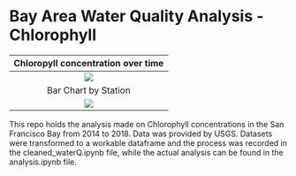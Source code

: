# Bay Area Water Quality Analysis - Chlorophyll 
Chloropyll concentration over time             |        
:-------------------------:|
![](./maps/chlo.gif)  |  !
Bar Chart by Station|
![](./maps/mapchart.png)  |  !

This repo holds the analysis made on Chlorophyll concentrations in the San Francisco Bay from 2014 to 2018. Data was provided by USGS. Datasets were transformed to a workable dataframe and the process was recorded in the cleaned_waterQ.ipynb file, while the actual analysis can be found in the analysis.ipynb file. 